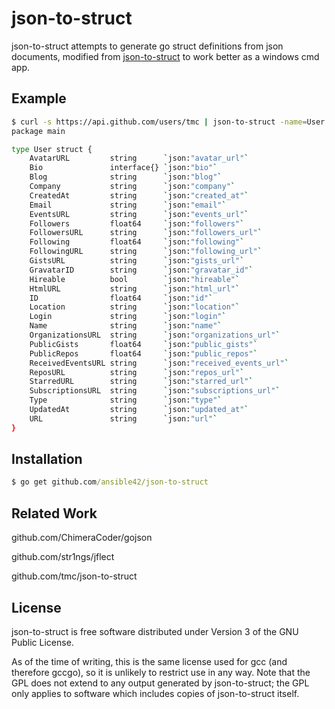 json-to-struct
======

json-to-struct attempts to generate go struct definitions from json documents, modified from [json-to-struct](github.com/tmc/json-to-struct) to work better as a windows cmd app. 

Example
----------

```sh
$ curl -s https://api.github.com/users/tmc | json-to-struct -name=User
package main

type User struct {
	AvatarURL         string      `json:"avatar_url"`
	Bio               interface{} `json:"bio"`
	Blog              string      `json:"blog"`
	Company           string      `json:"company"`
	CreatedAt         string      `json:"created_at"`
	Email             string      `json:"email"`
	EventsURL         string      `json:"events_url"`
	Followers         float64     `json:"followers"`
	FollowersURL      string      `json:"followers_url"`
	Following         float64     `json:"following"`
	FollowingURL      string      `json:"following_url"`
	GistsURL          string      `json:"gists_url"`
	GravatarID        string      `json:"gravatar_id"`
	Hireable          bool        `json:"hireable"`
	HtmlURL           string      `json:"html_url"`
	ID                float64     `json:"id"`
	Location          string      `json:"location"`
	Login             string      `json:"login"`
	Name              string      `json:"name"`
	OrganizationsURL  string      `json:"organizations_url"`
	PublicGists       float64     `json:"public_gists"`
	PublicRepos       float64     `json:"public_repos"`
	ReceivedEventsURL string      `json:"received_events_url"`
	ReposURL          string      `json:"repos_url"`
	StarredURL        string      `json:"starred_url"`
	SubscriptionsURL  string      `json:"subscriptions_url"`
	Type              string      `json:"type"`
	UpdatedAt         string      `json:"updated_at"`
	URL               string      `json:"url"`
}
```

Installation
------------

```cmd
$ go get github.com/ansible42/json-to-struct
```

Related Work
------------

github.com/ChimeraCoder/gojson

github.com/str1ngs/jflect 

github.com/tmc/json-to-struct

License 
----------

json-to-struct is free software distributed under Version 3 of the GNU Public License. 

As of the time of writing, this is the same license used for gcc (and therefore gccgo), so it is unlikely to restrict use in any way. Note that the GPL does not extend to any output generated by json-to-struct; the GPL only applies to software which includes copies of json-to-struct itself.
